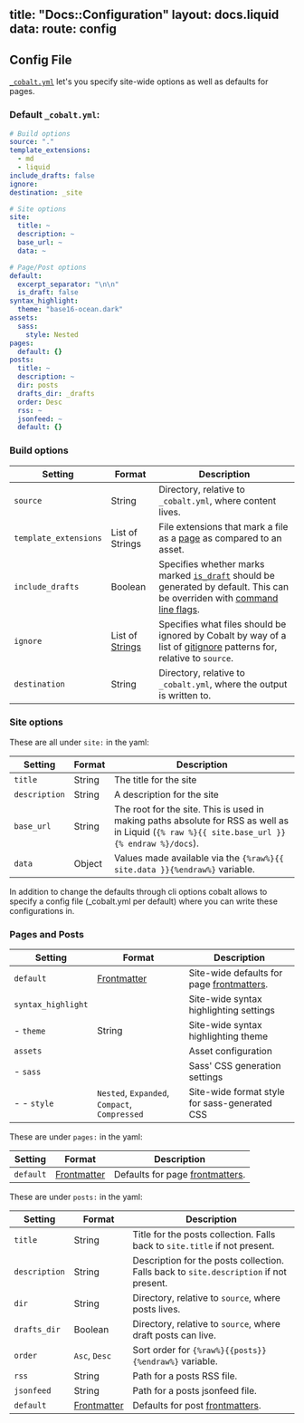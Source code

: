 title: "Docs::Configuration"
layout: docs.liquid
data:
  route: config
---
## Config File

[`_cobalt.yml`](/docs/directory.html) let's you specify site-wide options as well as defaults for pages.

### Default `_cobalt.yml`:

```yml
# Build options
source: "."
template_extensions:
  - md
  - liquid
include_drafts: false
ignore:
destination: _site

# Site options
site:
  title: ~
  description: ~
  base_url: ~
  data: ~

# Page/Post options
default:
  excerpt_separator: "\n\n"
  is_draft: false
syntax_highlight:
  theme: "base16-ocean.dark"
assets:
  sass:
    style: Nested
pages:
  default: {}
posts:
  title: ~
  description: ~
  dir: posts
  drafts_dir: _drafts
  order: Desc
  rss: ~
  jsonfeed: ~
  default: {}
```

### Build options

Setting               | Format          | Description
----------------------|-----------------|------------
`source`              | String          | Directory, relative to `_cobalt.yml`, where content lives.
`template_extensions` | List of Strings | File extensions that mark a file as a [page](/docs/pages.html) as compared to an asset.
`include_drafts`      | Boolean         | Specifies whether marks marked [`is_draft`](/docs/pages.html) should be generated by default.  This can be overriden with [command line flags](/docs/usage.html).
`ignore`              | List of [Strings](https://git-scm.com/docs/gitignore) | Specifies what files should be ignored by Cobalt by way of a list of [gitignore](https://git-scm.com/docs/gitignore) patterns for, relative to `source`.
`destination`         | String          | Directory, relative to `_cobalt.yml`, where the output is written to.

### Site options

These are all under `site:` in the yaml:

Setting       | Format | Description
--------------|--------|------------
`title`       | String | The title for the site
`description` | String | A description for the site
`base_url`    | String | The root for the site.  This is used in making paths absolute for RSS as well as in Liquid (`{% raw %}{{ site.base_url }}{% endraw %}/docs`).
`data`        | Object | Values made available via the `{%raw%}{{ site.data }}{%endraw%}` variable.

In addition to change the defaults through cli options cobalt allows to
specify a config file (_cobalt.yml per default) where you can write these
configurations in.

### Pages and Posts

Setting            | Format      | Description
-------------------|-------------|------------
`default`          | [Frontmatter](/docs/front.html) | Site-wide defaults for page [frontmatters](/docs/front.html).
`syntax_highlight` |             | Site-wide syntax highlighting settings
- `theme`          | String      | Site-wide syntax highlighting theme
`assets`           |             | Asset configuration
- `sass`           |             | Sass' CSS generation settings
- - `style`        | `Nested`, `Expanded`, `Compact`, `Compressed` | Site-wide format style for sass-generated CSS

These are under `pages:` in the yaml:

Setting            | Format      | Description
-------------------|-------------|------------
`default`          | [Frontmatter](/docs/front.html) | Defaults for page [frontmatters](/docs/front.html).

These are under `posts:` in the yaml:

Setting       | Format          | Description
--------------|-----------------|------------
`title`       | String        | Title for the posts collection.  Falls back to `site.title` if not present.
`description` | String        | Description for the posts collection.  Falls back to `site.description` if not present.
`dir`         | String        | Directory, relative to `source`, where posts lives.
`drafts_dir`  | Boolean       | Directory, relative to `source`, where draft posts can live.
`order`       | `Asc`, `Desc` | Sort order for `{%raw%}{{posts}}{%endraw%}` variable.
`rss`         | String        | Path for a posts RSS file.
`jsonfeed`    | String        | Path for a posts jsonfeed file.
`default`     | [Frontmatter](/docs/front.html) | Defaults for post [frontmatters](/docs/front.html).
